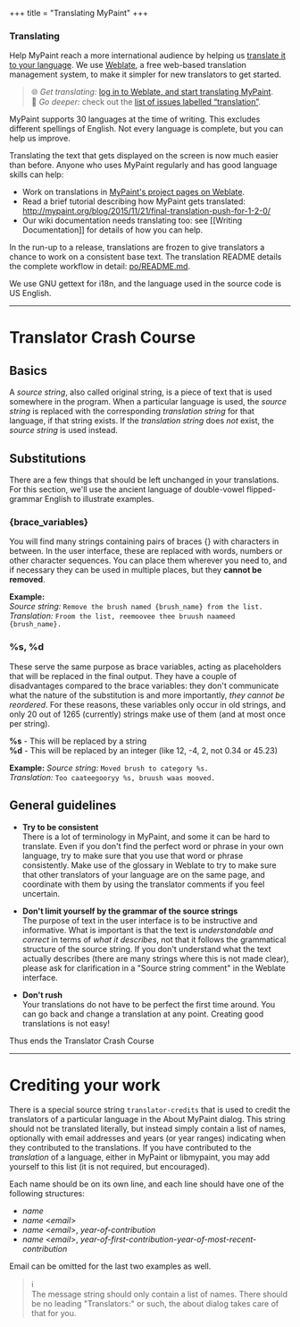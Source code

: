 +++
title = "Translating MyPaint"
+++

### Translating
Help MyPaint reach a more international audience
by helping us [translate it to your language][translate.wiki].
We use [Weblate][translate.weblate],
a free web-based translation management system,
to make it simpler for new translators to get started.

[translate.wiki]: https://github.com/mypaint/mypaint/wiki/Translating-MyPaint
[translate.weblate]: https://weblate.org/en/

> :globe_with_meridians: _Get translating:_ [log in to Weblate, and start translating MyPaint][tr].  
> :rabbit: _Go deeper:_ check out the [list of issues labelled “translation”][trissues].

MyPaint supports 30 languages at the time of writing. This excludes different spellings of English. Not every language is complete, but you can help us improve.

Translating the text that gets displayed on the screen is now much easier than before. Anyone who uses MyPaint regularly and has good language skills can help:

* Work on translations in [MyPaint's project pages on Weblate][tr].
* Read a brief tutorial describing how MyPaint gets translated: <http://mypaint.org/blog/2015/11/21/final-translation-push-for-1-2-0/>
* Our wiki documentation needs translating too: see [[Writing Documentation]] for details of how you can help.

In the run-up to a release, translations are frozen to give translators a chance to work on a consistent base text.
The translation README details the complete workflow in detail: [po/README.md](https://github.com/mypaint/mypaint/blob/master/po/README.md).

We use GNU gettext for i18n, and the language used in the source code is US English.


---
# Translator Crash Course

## Basics

A _source string_, also called original string, is a piece of text that is used somewhere in the program. When a particular language is used, the _source string_ is replaced with the corresponding _translation string_ for that language, if that string exists. If the _translation string_ does *not* exist, the _source string_ is used instead.

## Substitutions

There are a few things that should be left unchanged in your translations. For this section, we'll use the ancient language of double-vowel flipped-grammar English to illustrate examples.

### {brace_variables}
You will find many strings containing pairs of braces {} with characters in between.
In the user interface, these are replaced with words, numbers or other character sequences. You can place them wherever you need to, and if necessary they can be used in multiple places, but they **cannot be removed**.

**Example:**  
_Source string:_ `Remove the brush named {brush_name} from the list.`  
_Translation:_ `Froom the list, reemoovee thee bruush naameed {brush_name}.`  

### %s, %d

These serve the same purpose as brace variables, acting as placeholders that will be replaced in the final output. They have a couple of disadvantages compared to the brace variables: they don't communicate what the nature of the substitution is and more importantly, _they cannot be reordered_. For these reasons, these variables only occur in old strings, and only 20 out of 1265 (currently) strings make use of them (and at most once per string).

**%s** - This will be replaced by a string  
**%d** - This will be replaced by an integer (like 12, -4, 2, not 0.34 or 45.23)  

**Example:**
_Source string:_ `Moved brush to category %s.`  
_Translation:_ `Too caateegooryy %s, bruush waas mooved.`  

## General guidelines

* **Try to be consistent**  
There is a lot of terminology in MyPaint, and some it can be hard to translate. Even if you don't find the perfect word or phrase in your own language, try to make sure that you use that word or phrase consistently. Make use of the glossary in Weblate to try to make sure that other translators of your language are on the same page, and coordinate with them by using the translator comments if you feel uncertain.

* **Don't limit yourself by the grammar of the source strings**  
The purpose of text in the user interface is to be instructive and informative. What is important is that the text is _understandable and correct_ in terms of _what it describes_, not that it follows the grammatical structure of the source string. If you don't understand what the text actually describes (there are many strings where this is not made clear), please ask for clarification in a "Source string comment" in the Weblate interface.

* **Don't rush**  
Your translations do not have to be perfect the first time around. You can go back and change a translation at any point. Creating good translations is not easy!

Thus ends the Translator Crash Course

---

# Crediting your work

There is a special source string `translator-credits` that is used to credit the translators of a particular language in the About MyPaint dialog. This string should not be translated literally, but instead simply contain a list of names, optionally with email addresses and years (or year ranges) indicating when they contributed to the translations. If you have contributed to the _translation_ of a language, either in MyPaint or libmypaint, you may add yourself to this list (it is not required, but encouraged).

Each name should be on its own line, and each line should have one of the following structures:

* _name_
* _name_ <_email_>
* _name_ <_email_>, _year-of-contribution_
* _name_ <_email_>, _year-of-first-contribution_-_year-of-most-recent-contribution_

Email can be omitted for the last two examples as well.

> :information_source:  
> The message string should only contain a list of names. There should be no leading "Translators:" or such,
> the about dialog takes care of that for you.

[tr]: https://hosted.weblate.org/engage/mypaint/
[trissues]: https://github.com/mypaint/mypaint/issues?q=is%3Aopen+is%3Aissue+label%3Atranslation
